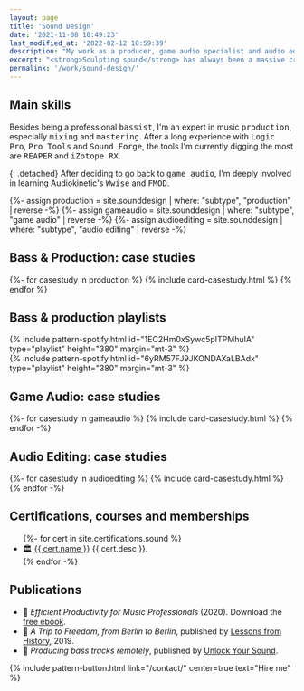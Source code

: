 ```yaml
---
layout: page
title: 'Sound Design'
date: '2021-11-08 10:49:23'
last_modified_at: '2022-02-12 18:59:39'
description: "My work as a producer, game audio specialist and audio editor."
excerpt: "<strong>Sculpting sound</strong> has always been a massive creative push. Whether creating the foundation with the bass, realizing an artist’s vision by producing and mixing, recording in the field for game audio and up to editing and restoration, sound design is a constant source of excitement."
permalink: '/work/sound-design/'
---
```

## Main skills

Besides being a professional <kbd>bassist</kbd>, I'm an expert in music <kbd>production</kbd>, especially <kbd>mixing</kbd> and <kbd>mastering</kbd>. After a long experience with <kbd>Logic Pro</kbd>, <kbd>Pro Tools</kbd> and <kbd>Sound Forge</kbd>, the tools I'm currently digging the most are <kbd>REAPER</kbd> and <kbd>iZotope RX</kbd>. 

{: .detached}
After deciding to go back to <kbd>game audio</kbd>, I'm deeply involved in learning Audiokinetic's <kbd>Wwise</kbd> and <kbd>FMOD</kbd>.

<section class="m2m-entry my-5 pb-1">
{%- assign production = site.sounddesign | where: "subtype", "production" | reverse -%}
{%- assign gameaudio = site.sounddesign | where: "subtype", "game audio" | reverse -%}
{%- assign audioediting = site.sounddesign | where: "subtype", "audio editing" | reverse -%}
  <div class="h-feed">
  <h2 class="p-name h1 fs-1 text-center text-uppercase m2m-text-rotate mt-5">Bass & Production: case studies</h2>
    <div class="card-group mt-5">
      <div class="row row-cols-1 row-cols-sm-2 g-4">
        {%- for casestudy in production %}
        {% include card-casestudy.html %}
        {% endfor %}
      </div>
    </div>
  </div>
  <h2 class="h1 fs-2 text-center m2m-text-rotate mt-5">Bass & production playlists</h2>
  <div class="row row-cols-1 row-cols-sm-2 g-4">
    <div class="col">
      {% include pattern-spotify.html id="1EC2Hm0xSywc5pITPMhuIA" type="playlist" height="380" margin="mt-3" %}
    </div>
    <div class="col">
      {% include pattern-spotify.html id="6yRM57FJ9JKONDAXaLBAdx" type="playlist" height="380" margin="mt-3" %}
    </div>
  </div>
</section>
<section class="m2m-entry my-5 pb-3">
  <div class="h-feed">
  <h2 class="p-name h1 fs-1 text-center text-uppercase m2m-text-rotate my-5">Game Audio: case studies</h2>  
    <div class="card-group mt-5 pb-3">
      <div class="row row-cols-1 row-cols-sm-2 g-4">
      {%- for casestudy in gameaudio %}
      {% include card-casestudy.html %}
      {% endfor -%}
      </div>
    </div>    
  </div>
</section>
<section class="m2m-entry my-5 pb-3">
  <div class="h-feed">
  <h2 class="p-name h1 fs-1 text-center text-uppercase m2m-text-rotate my-5">Audio Editing: case studies</h2>
    <div class="card-group pb-3">
      <div class="row row-cols-1 row-cols-sm-2 g-4">
      {%- for casestudy in audioediting %}
      {% include card-casestudy.html %}
      {% endfor -%}
      </div>
    </div>  
  </div>
</section>

## Certifications, courses and memberships

<ul class="list-group list-group-flush ps-0">
  {%- for cert in site.certifications.sound %}
  <li class="list-group-item my-0 ps-0 pb-3">
    <span class="pe-1">🏛</span> <a href="{{ cert.href }}">{{ cert.name }}</a> {{ cert.desc }}.
  </li>
  {% endfor -%}
</ul>

## Publications

<ul class="list-group list-group-flush ps-0">
  <li class="list-group-item my-0 ps-0 pb-3"><span class="pe-1">📒</span> <em>Efficient Productivity for Music Professionals</em> (2020). Download the <a href="/work/project-management/">free ebook</a>.</li>
  <li class="list-group-item my-0 ps-0 pb-3"><span class="pe-1">📒</span> <em>A Trip to Freedom, from Berlin to Berlin</em>, published by <a href="https://medium.com/lessons-from-history/a-trip-to-freedom-from-berlin-to-berlin-e9725231eb2e">Lessons from History</a>, 2019.</li>
  <li class="list-group-item my-0 ps-0 pb-3"><span class="pe-1">📒</span> <em>Producing bass tracks remotely</em>, published by <a href="https://unlockyoursound.com/producing-bass-tracks-remotely/">Unlock Your Sound</a>.</li>
</ul>

{% include pattern-button.html link="/contact/" center=true text="Hire me" %}